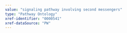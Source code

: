 ```yaml
---
value: "signaling pathway involving second messengers"
type: "Pathway Ontology"
xref-identifier: "0000541"
xref-dataSource: "PW"
---
```

